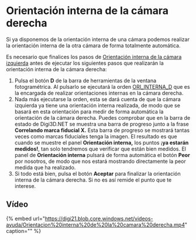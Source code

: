 # Orientación interna de la cámara derecha

Si ya disponemos de la orientación interna de una cámara podemos realizar la orientación interna de la otra cámara de forma totalmente automática.

Es necesario que finalices los pasos de [Orientación interna de la cámara izquierda](https://github.com/digi21/docs/tree/7fc627c885c16fb88afc7cc05a6df2a2f4a54563/digi3d-net/primeros-pasos/comenzando-a-utilizar-digi3d.net/comenzando-con-la-ventana-fotogrametrica/sensor-camara-conica/untitled-11/orientacion-interna/OrientacionInternaDeLaCamaraIzquierda.html) antes de ejecutar los siguientes pasos que realizarán la orientación interna de la cámara derecha:

1. Pulsa el botón **D** de la barra de herramientas de la ventana fotogramétrica. Al pulsarlo se ejecutará la orden [ORI\_INTERNA\_D](https://github.com/digi21/docs/tree/7fc627c885c16fb88afc7cc05a6df2a2f4a54563/digi3d-net/primeros-pasos/comenzando-a-utilizar-digi3d.net/comenzando-con-la-ventana-fotogrametrica/sensor-camara-conica/untitled-11/orientacion-interna/ORI_INTERNA_D.html) que es la encargada de realizar orientaciones internas en la cámara derecha.
2. Nada más ejecutarse la orden, esta se dará cuenta de que la cámara izquierda ya tiene una orientación interna realizada, de modo que se basará en esta orientación para medir de forma automática la orientación de la cámara derecha. Puedes comprobar que en la barra de estado de Digi3D.NET se muestra una barra de progreso junto a la frase **Correlando marca fiducial X.** Esta barra de progreso se mostrará tantas veces como marcas fiduciales tenga la imagen. El resultado es que cuando se muestre el panel **Orientación interna,** los puntos ¡**ya estarán medidos!**, tan solo tendremos que verificar que están bien medidos. El panel de **Orientación interna** pulsará de forma automática el botón **Peor** por nosotros, de modo que nos estará mostrando directamente la peor medida que ha realizado.
3. Si todo está bien, pulsa el botón **Aceptar** para finalizar la orientación interna de la cámara derecha. Si no es así remide el punto que te interese.

## Vídeo

{% embed url="https://digi21.blob.core.windows.net/videos-ayuda/Orientacion%20interna%20de%20la%20camara%20derecha.mp4" caption="" %}

